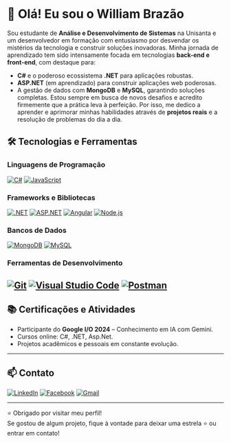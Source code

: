 
# 👋 Olá! Eu sou o William Brazão

Sou estudante de **Análise e Desenvolvimento de Sistemas** na Unisanta e um desenvolvedor em formação com entusiasmo por desvendar os mistérios da tecnologia e construir soluções inovadoras. Minha jornada de aprendizado tem sido intensamente focada em tecnologias **back-end e front-end**, com destaque para:
* **C#** e o poderoso ecossistema **.NET** para aplicações robustas.
* **ASP.NET** (em aprendizado) para construir aplicações web poderosas.
* A gestão de dados com **MongoDB** e **MySQL**, garantindo soluções completas.
Estou sempre em busca de novos desafios e acredito firmemente que a prática leva à perfeição. Por isso, me dedico a aprender e aprimorar minhas habilidades através de **projetos reais** e a resolução de problemas do dia a dia.

## 🛠️ Tecnologias e Ferramentas

### Linguagens de Programação
[![C#](https://img.shields.io/badge/C%23-239120?style=for-the-badge&logo=c-sharp&logoColor=white)](https://learn.microsoft.com/pt-br/dotnet/csharp/)
[![JavaScript](https://img.shields.io/badge/JavaScript-F7DF1E?style=for-the-badge&logo=javascript&logoColor=black)](https://developer.mozilla.org/pt-BR/docs/Web/JavaScript)

### Frameworks e Bibliotecas
[![.NET](https://img.shields.io/badge/.NET-512BD4?style=for-the-badge&logo=dotnet&logoColor=white)](https://dotnet.microsoft.com/)
[![ASP.NET](https://img.shields.io/badge/ASP.NET-512BD4?style=for-the-badge&logo=dotnet&logoColor=white)](https://dotnet.microsoft.com/pt-br/apps/aspnet)
[![Angular](https://img.shields.io/badge/Angular-DD0031?style=for-the-badge&logo=angular&logoColor=white)](https://angular.io/)
[![Node.js](https://img.shields.io/badge/Node.js-339933?style=for-the-badge&logo=nodedotjs&logoColor=white)](https://nodejs.org/pt-br/)

### Bancos de Dados
[![MongoDB](https://img.shields.io/badge/MongoDB-4EA94B?style=for-the-badge&logo=mongodb&logoColor=white)](https://www.mongodb.com/pt-br)
[![MySQL](https://img.shields.io/badge/MySQL-00758F?style=for-the-badge&logo=mysql&logoColor=white)](https://www.mysql.com/)

### Ferramentas de Desenvolvimento
[![Git](https://img.shields.io/badge/GIT-E44C30?style=for-the-badge&logo=git&logoColor=white)](https://git-scm.com/)
[![Visual Studio Code](https://img.shields.io/badge/VSCODE-007ACC?style=for-the-badge&logo=visualstudiocode&logoColor=white)](https://code.visualstudio.com/)
[![Postman](https://img.shields.io/badge/Postman-FF6C37?style=for-the-badge&logo=postman&logoColor=white)](https://www.postman.com/)
---
## 📚 Certificações e Atividades
* Participante do **Google I/O 2024** – Conhecimento em IA com Gemini.
* Cursos online: C#, .NET, Asp.Net.
* Projetos acadêmicos e pessoais em constante evolução.

---
## 📫 Contato
[![LinkedIn](https://img.shields.io/badge/-William%20Brazão-0077B5?style=for-the-badge&logo=linkedin&logoColor=white)](https://www.linkedin.com/in/william-braz%C3%A3o-92aa232b4/)
[![Facebook](https://img.shields.io/badge/Facebook-1877F2?style=for-the-badge&logo=facebook&logoColor=white)](https://www.facebook.com/willian.brazao.33/)
[![Gmail](https://img.shields.io/badge/Gmail-333333?style=for-the-badge&logo=gmail&logoColor=red)](mailto:willianbrazao16@gmail.com)


---
⭐ Obrigado por visitar meu perfil!  
Se gostou de algum projeto, fique à vontade para deixar uma estrela ⭐ ou entrar em contato!






